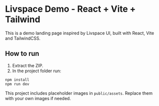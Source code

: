 # Livspace Demo - React + Vite + Tailwind

This is a demo landing page inspired by Livspace UI, built with React, Vite and TailwindCSS.

## How to run

1. Extract the ZIP.
2. In the project folder run:
```
npm install
npm run dev
```

This project includes placeholder images in `public/assets`. Replace them with your own images if needed.

